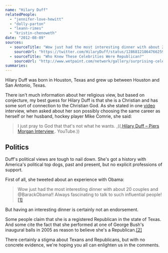 ```yaml
---
name: "Hilary Duff"
relatedPeople:
  - "jennifer-love-hewitt"
  - "dolly-parton"
  - "leann-rimes"
  - "kristin-chenoweth"
date: "2012-08-09"
sources:
  - sourceTitle: "Wow just had the most interesting dinner with about 20 couples and @BarackObama !!Always fascinating to talk to such influential people!"
    sourceUrl: "https://twitter.com/HilaryDuff/status/128681218647662593"
  - sourceTitle: "Who Knew These Celebrities Were Republican?"
    sourceUrl: "http://www.wetpaint.com/network/gallery/surprising-celebrities-who-are-republican/photo/surprising-republicans-hilary-duff"
summaries:
---
```


Hilary Duff was born in Houston, Texas and grew up between Houston and San Antonio, Texas.

There isn't much information about her religious view, but based on conjecture, my best guess for Hilary Duff is that she is a Christian and has some sort of connection to the Christian God. As she stated in one [video](http://www.youtube.com/watch?v=qzsVGXi2og0) interview, when asked about her son possibly choosing the same career as herself or her husband, hockey player Mike Comrie, she said:

>I just pray to God that that's not what he wants. ,((,[Hilary Duff – Piers Morgan Interview](http://www.youtube.com/watch?v=qzsVGXi2og0),. YouTube.))


## 

## Politics

Duff's political views are tough to nail down. She's got a history with America's political top dogs, past and present, but no explicit professions of support.

First of all, she tweeted about an experience with Obama:

>Wow just had the most interesting dinner with about 20 couples and @BarackObama!! Always fascinating to talk to such influential people!<a class="source-citation" href="#https%3A%2F%2Ftwitter.com%2FHilaryDuff%2Fstatus%2F128681218647662593" title="Wow just had the most interesting dinner with about 20 couples and @BarackObama !!Always fascinating to talk to such influential people!">[1]</a>

But having an interesting dinner is certainly not an endorsement.

Some people claim that she is a registered Republican in the state of Texas. And some cite the fact that she performed at one of George Bush's inaugural balls in 2005 as reason to believe she's a Republican.<a class="source-citation" href="#http%3A%2F%2Fwww.wetpaint.com%2Fnetwork%2Fgallery%2Fsurprising-celebrities-who-are-republican%2Fphoto%2Fsurprising-republicans-hilary-duff" title="Who Knew These Celebrities Were Republican?">[2]</a>

There certainly a stigma about Texans and Republicans, but with no concrete evidence, we're hoping you all can enlighten us in the comments.